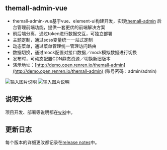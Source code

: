 ## themall-admin-vue

- themall-admin-vue基于vue、element-ui构建开发，实现[themall-admin](https://gitee.com/renrenio/themall-admin)
  后台管理前端功能，提供一套更优的前端解决方案
- 前后端分离，通过token进行数据交互，可独立部署
- 主题定制，通过scss变量统一一站式定制
- 动态菜单，通过菜单管理统一管理访问路由
- 数据切换，通过mock配置对接口数据／mock模拟数据进行切换
- 发布时，可动态配置CDN静态资源／切换新旧版本
- 演示地址：[http://demo.open.renren.io/themall-admin](http://demo.open.renren.io/themall-admin) (账号密码：admin/admin)

![输入图片说明](https://images.gitee.com/uploads/images/2019/0305/133529_ff15f192_63154.png "01.png")
![输入图片说明](https://images.gitee.com/uploads/images/2019/0305/133537_7a1b2d85_63154.png "02.png")


## 说明文档

项目开发、部署等说明都在[wiki](https://github.com/renrenio/themall-admin-vue/wiki)中。


## 更新日志

每个版本的详细更改都记录在[release notes](https://github.com/renrenio/themall-admin-vue/releases)中。
